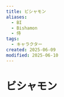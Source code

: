 ```yaml
---
title: ビシャモン
aliases:
  - BI
  - Bishamon
  - 侍
tags:
  - キャラクター
created: 2025-06-09
modified: 2025-06-10
---
```


# ビシャモン
